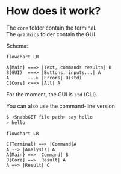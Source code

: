 # How does it work?

The `core` folder contain the terminal.  
The `graphics` folder contain the GUI.

Schema:

```mermaid
flowchart LR

A{Main} ===> |Text, commands results| B
B(GUI)  ===> |Buttons, inputs...| A
A       ---> |Errors| D(std)
C[Core] <==> |All| A
```

For the moment, the GUI is `std` (CLI).

You can also use the command-line version

```sh
$ <SnabbGET file path> say hello
> hello
```

```mermaid
flowchart LR

C(Terminal) ==> |Command|A
A --> |Analysis| A
A{Main} ==> |Command| B
B[Core] ==> |Result| A
A ==> |Result| C
```
